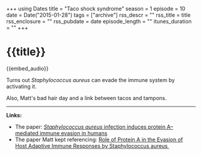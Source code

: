 +++
using Dates
title = "Taco shock syndrome"
season = 1
episode = 10
date = Date("2015-01-28")
tags = ["archive"]
rss_descr = ""
rss_title = title
rss_enclosure = ""
rss_pubdate = date
episode_length = ""
itunes_duration = ""
+++

# {{title}}

{{embed_audio}}

Turns out *Staphylococcus aureus* can evade the immune system by activating it.

Also, Matt's bad hair day and a link between tacos and tampons.

--------------------------------

**Links:**

- The paper: [*Staphylococcus aureus* infection induces protein A–mediated immune evasion in humans](http://jem.rupress.org/content/211/12/2331)
- The paper Matt kept referencing: [Role of Protein A in the Evasion of Host Adaptive Immune Responses by Staphylococcus aureus ](http://mbio.asm.org/content/4/5/e00575-13.full.pdf+html)
